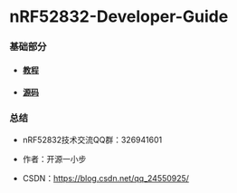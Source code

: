 # nRF52832-Developer-Guide

### 基础部分

- #### [教程](https://github.com/HX-IoT/nRF52832-Developer-Guide/tree/master/%E6%95%99%E7%A8%8B%EF%BC%9AnRF52832%E5%BC%80%E5%8F%91%E6%8C%87%E5%8D%97(%E5%BC%80%E6%BA%90%E4%B8%80%E5%B0%8F%E6%AD%A5)) 

- #### [源码](https://github.com/HX-IoT/nRF52832-Developer-Guide/tree/master/basic_source_code)



### 总结

- nRF52832技术交流QQ群：326941601

- 作者：开源一小步
- CSDN：https://blog.csdn.net/qq_24550925/ 
